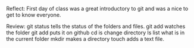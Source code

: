 Reflect: First day of class was a great introductory to git and was a nice to get to know everyone.

Review: git status tells the status of the folders and files.
        git add watches the folder
        git add puts it on github
        cd is change directory
        ls list what is in the current folder
        mkdir makes a directory
        touch adds a text file.      
